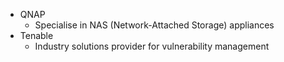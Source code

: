 - QNAP
	- Specialise in NAS (Network-Attached Storage) appliances
- Tenable
	- Industry solutions provider for vulnerability management
